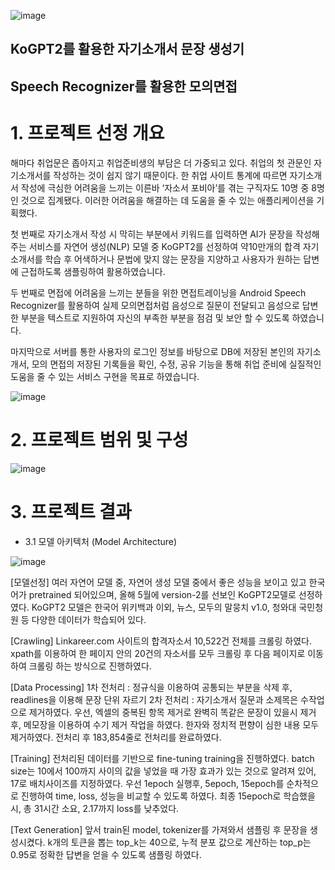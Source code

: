 ![image](https://user-images.githubusercontent.com/88874870/147899388-b55b9de3-ce2d-4ff8-a20d-5020e5244375.png)
## KoGPT2를 활용한 자기소개서 문장 생성기
## Speech Recognizer를 활용한 모의면접

# 1. 프로젝트 선정 개요
해마다 취업문은 좁아지고 취업준비생의 부담은 더 가중되고 있다. 취업의 첫 관문인 자기소개서를 작성하는 것이 쉽지 않기 때문이다. 한 취업 사이트 통계에 따르면 자기소개서 작성에 극심한 어려움을 느끼는 이른바 ‘자소서 포비아’를 겪는 구직자도 10명 중 8명인 것으로 집계됐다. 이러한 어려움을 해결하는 데 도움을 줄 수 있는 애플리케이션을 기획했다.

첫 번째로 자기소개서 작성 시 막히는 부분에서 키워드를 입력하면 AI가 문장을 작성해주는 서비스를 자연어 생성(NLP) 모델 중 KoGPT2를 선정하여 약10만개의 합격 자기소개서를 학습 후 어색하거나 문법에 맞지 않는 문장을 지양하고 사용자가 원하는 답변에 근접하도록 샘플링하여 활용하였습니다.

두 번째로 면접에 어려움을 느끼는 분들을 위한 면접트레이닝을 Android Speech Recognizer를 활용하여 실제 모의면접처럼 음성으로 질문이 전달되고 음성으로 답변한 부분을 텍스트로 지원하여 자신의 부족한 부분을 점검 및 보안 할 수 있도록 하였습니다.

마지막으로 서버를 통한 사용자의 로그인 정보를 바탕으로 DB에 저장된 본인의 자기소개서, 모의 면접의 저장된 기록들을 확인, 수정, 공유 기능을 통해 취업 준비에 실질적인 도움을 줄 수 있는 서비스 구현을 목표로 하였습니다.


![image](https://user-images.githubusercontent.com/88874870/147899493-9d694e7e-623e-415b-b0fa-5a76c30fba30.png)

# 2. 프로젝트 범위 및 구성
![image](https://user-images.githubusercontent.com/88874870/147899667-3c14c569-9300-46e7-b188-ac38e5bb7b72.png)


# 3. 프로젝트 결과
 *  3.1 모델 아키텍처 (Model Architecture)
 
![image](https://user-images.githubusercontent.com/88874870/147899748-bda448ce-b657-49b2-a626-c056f14cb7c4.png)

[모델선정]
여러 자연어 모델 중, 자연어 생성 모델 중에서 좋은 성능을 보이고 있고 한국어가 pretrained 되어있으며, 올해 5월에 version-2를 선보인 KoGPT2모델로 선정하였다. KoGPT2 모델은 한국어 위키백과 이외, 뉴스, 모두의 말뭉치 v1.0, 청와대 국민청원 등 다양한 데이터가 학습되어 있다.

[Crawling]
Linkareer.com 사이트의 합격자소서 10,522건 전체를 크롤링 하였다. xpath를 이용하여 한 페이지 안의 20건의 자소서를 모두 크롤링 후 다음 페이지로 이동하여 크롤링 하는 방식으로 진행하였다.

[Data Processing]
1차 전처리 : 정규식을 이용하여 공통되는 부분을 삭제 후, readlines을 이용해 문장 단위 자르기
2차 전처리 : 자기소개서 질문과 소제목은 수작업으로 제거하였다. 우선, 엑셀의 중복된 항목 제거로 완벽히 똑같은 문장이 있을시 제거 후, 메모장을 이용하여 수기 제거 작업을 하였다. 한자와 정치적 편향이 심한 내용 모두 제거하였다. 전처리 후 183,854줄로 전처리를 완료하였다.

[Training]
전처리된 데이터를 기반으로 fine-tuning training을 진행하였다. batch size는 10에서 100까지 사이의 값을 넣었을 때 가장 효과가 있는 것으로 알려져 있어, 17로 배치사이즈를 지정하였다. 우선 1epoch 실행후, 5epoch, 15epoch를 순차적으로 진행하여 time, loss, 성능을 비교할 수 있도록 하였다. 최종 15epoch로 학습했을 시, 총 31시간 소요, 2.17까지 loss를 낮추었다.

[Text Generation]
앞서 train된 model, tokenizer를 가져와서 샘플링 후 문장을 생성시켰다. k개의 토큰을 뽑는 top_k는 40으로, 누적 분포 값으로 계산하는 top_p는 0.95로 정확한 답변을 얻을 수 있도록 샘플링 하였다.



